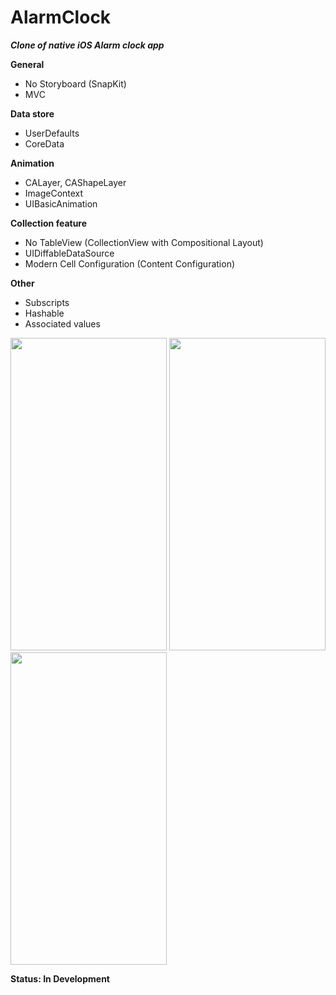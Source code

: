 # AlarmClock

***Clone of native iOS Alarm clock app***

**General**
* No Storyboard (SnapKit)
* MVC

**Data store**
* UserDefaults
* CoreData

**Animation**
* CALayer, CAShapeLayer
* ImageContext
* UIBasicAnimation

**Collection feature**
* No TableView (CollectionView with Compositional Layout)
* UIDiffableDataSource
* Modern Cell Configuration (Content Configuration)

**Other**
* Subscripts
* Hashable
* Associated values

<p float="left">
<img src="https://user-images.githubusercontent.com/54902273/169668032-7730742a-d51c-4e67-a15d-873f884bf81b.gif" width="250" height="500" />
<img src="https://user-images.githubusercontent.com/54902273/169668271-3ff0685b-42a3-4153-a931-46ee3e151c2b.gif" width="250" height="500" />
<img src="https://user-images.githubusercontent.com/54902273/171596414-b4c81cdb-89b1-4079-bcee-f41b8a4dd7eb.gif" width="250" height="500" />
</p>

**Status: In Development**
